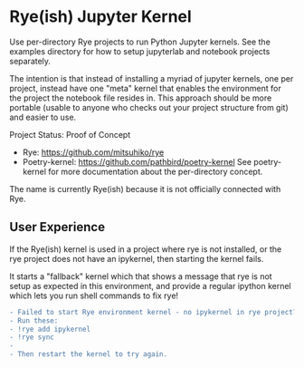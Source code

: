 # Rye(ish) Jupyter Kernel

Use per-directory Rye projects to run Python Jupyter kernels. See the examples
directory for how to setup jupyterlab and notebook projects separately.

The intention is that instead of installing a myriad of jupyter kernels, one
per project, instead have one "meta" kernel that enables the environment for
the project the notebook file resides in. This approach should be more portable
(usable to anyone who checks out your project structure from git) and easier to
use.

Project Status: Proof of Concept

* Rye: https://github.com/mitsuhiko/rye
* Poetry-kernel: https://github.com/pathbird/poetry-kernel
  See poetry-kernel for more documentation about the per-directory concept.

The name is currently Rye(ish) because it is not officially connected with Rye.

## User Experience

If the Rye(ish) kernel is used in a project where rye is not installed, or
the rye project does not have an ipykernel, then starting the kernel fails.

It starts a "fallback" kernel which that shows a message that rye is not setup
as expected in this environment, and provide a regular ipython kernel which
lets you run shell commands to fix rye!

```diff
- Failed to start Rye environment kernel - no ipykernel in rye project?
- Run these:
- !rye add ipykernel
- !rye sync
- 
- Then restart the kernel to try again.
```
